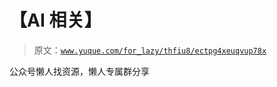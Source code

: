 # 【AI 相关】

> 原文：[`www.yuque.com/for_lazy/thfiu8/ectpg4xeuqvup78x`](https://www.yuque.com/for_lazy/thfiu8/ectpg4xeuqvup78x)

<ne-p id="ufdf43357" data-lake-id="ufdf43357"><ne-text id="ud9221d49">公众号懒人找资源，懒人专属群分享</ne-text></ne-p>